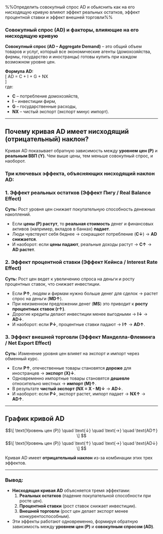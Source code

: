 %%Определить совокупный спрос AD и обьяснить как на его нисходящую кривую влияют эффект реальных остатков, эффект процентной ставки и эффект внешней торговли%%

### **Совокупный спрос (AD) и факторы, влияющие на его нисходящую кривую**  

**Совокупный спрос (AD – Aggregate Demand)** – это общий объем товаров и услуг, который все экономические агенты (домохозяйства, фирмы, государство и иностранцы) готовы купить при каждом возможном уровне цен.  

**Формула AD:**  
\[
AD = C + I + G + NX  
\]  
где:  
- **C** – потребление домохозяйств,  
- **I** – инвестиции фирм,  
- **G** – государственные расходы,  
- **NX** – чистый экспорт (экспорт минус импорт).  

---

## **Почему кривая AD имеет нисходящий (отрицательный) наклон?**  

Кривая AD показывает обратную зависимость между **уровнем цен (P)** и **реальным ВВП (Y)**. Чем выше цены, тем меньше совокупный спрос, и наоборот.  

### **Три ключевых эффекта, объясняющих нисходящий наклон AD:**  

### **1. Эффект реальных остатков (Эффект Пигу / Real Balance Effect)**  
**Суть:** Рост уровня цен снижает покупательную способность денежных накоплений.  

- Если **цены (P) растут**, то **реальная стоимость** денег и финансовых активов (например, вкладов в банках) **падает**.  
- Люди чувствуют себя беднее → сокращают потребление (**C↓**) → **AD снижается**.  
- И наоборот: если **цены падают**, реальные доходы растут → **C↑** → **AD растет**.  

### **2. Эффект процентной ставки (Эффект Кейнса / Interest Rate Effect)**  
**Суть:** Рост цен ведет к увеличению спроса на деньги и росту процентных ставок, что снижает инвестиции.  

- Если **P↑**, людям и фирмам нужно больше денег для сделок → растет спрос на деньги (**MD↑**).  
- При неизменном предложении денег (**MS**) это приводит к **росту процентных ставок (r↑)**.  
- Дорогие кредиты делают инвестиции менее выгодными → **I↓** → **AD↓**.  
- И наоборот: если **P↓**, процентные ставки падают → **I↑** → **AD↑**.  

### **3. Эффект внешней торговли (Эффект Манделла-Флеминга / Net Export Effect)**  
**Суть:** Изменение уровня цен влияет на экспорт и импорт через обменный курс.  

- Если **P↑**, отечественные товары становятся **дороже** для иностранцев → **экспорт (X)↓**.  
- Одновременно импортные товары становятся **дешевле** относительно местных → **импорт (M)↑**.  
- В результате **чистый экспорт (NX = X - M)↓** → **AD↓**.  
- И наоборот: если **P↓**, экспорт растет, импорт падает → **NX↑** → **AD↑**.  

---

## **График кривой AD**  
$$\[
\text{Уровень цен (P)} \quad \text{↓} \quad \text{→} \quad \text{AD↑}  
\]  $$
$$\[
\text{Уровень цен (P)} \quad \text{↑} \quad \text{→} \quad \text{AD↓}  
\] $$ 

Кривая AD имеет **отрицательный наклон** из-за комбинации этих трех эффектов.  

---

### **Вывод:**  
- **Нисходящая кривая AD** объясняется тремя эффектами:  
  1) **Реальных остатков** (падение покупательной способности при росте цен).  
  2) **Процентной ставки** (рост ставок снижает инвестиции).  
  3) **Внешней торговли** (рост цен делает экспорт менее конкурентоспособным).  
- Эти эффекты работают одновременно, формируя обратную зависимость между **уровнем цен (P)** и **совокупным спросом (AD)**.